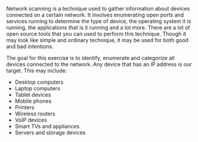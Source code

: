 Network scanning is a technique used to gather information about devices connected on a certain network. It involves enumerating open ports and services running to determine the type of device, the operating system it is running, the applications that is it running and a lot more. There are a lot of open source tools that you can used to perform this technique. Though it may look like simple and ordinary technique, it may be used for both good and bad intentions.

The goal for this exercise is to identify, enumerate and categorize all devices connected to the network. Any device that has an IP address is our target. This may include:

  - Desktop computers
  - Laptop computers
  - Tablet devices
  - Mobile phones
  - Printers
  - Wireless routers
  - VoIP devices
  - Smart TVs and appliances
  - Servers and storage devices
